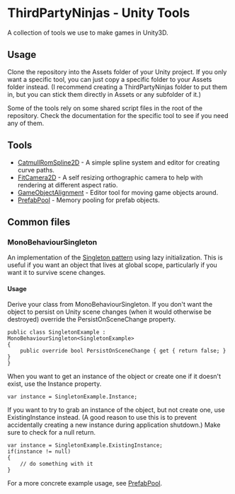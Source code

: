 # ThirdPartyNinjas - Unity Tools

A collection of tools we use to make games in Unity3D.

## Usage

Clone the repository into the Assets folder of your Unity project. If you only want a specific tool, you can just copy a specific folder to your Assets folder instead. (I recommend creating a ThirdPartyNinjas folder to put them in, but you can stick them directly in Assets or any subfolder of it.)

Some of the tools rely on some shared script files in the root of the repository. Check the documentation for the specific tool to see if you need any of them.

## Tools

* [CatmullRomSpline2D](../CatmullRomSpline2D/README.md) - A simple spline system and editor for creating curve paths.
* [FitCamera2D](../FitCamera2D/README.md) - A self resizing orthographic camera to help with rendering at different aspect ratio.
* [GameObjectAlignment](../GameObjectAlignment/README.md) - Editor tool for moving game objects around.
* [PrefabPool](../PrefabPool/README.md) - Memory pooling for prefab objects.

## Common files

### MonoBehaviourSingleton

An implementation of the [Singleton pattern](https://en.wikipedia.org/wiki/Singleton_pattern) using lazy initialization. This is useful if you want an object that lives at global scope, particularly if you want it to survive scene changes.

#### Usage

Derive your class from MonoBehaviourSingleton. If you don't want the object to persist on Unity scene changes (when it would otherwise be destroyed) override the PersistOnSceneChange property.

```
public class SingletonExample : MonoBehaviourSingleton<SingletonExample>
{
	public override bool PersistOnSceneChange { get { return false; } }
}
```

When you want to get an instance of the object or create one if it doesn't exist, use the Instance property.

```
var instance = SingletonExample.Instance;
```

If you want to try to grab an instance of the object, but not create one, use ExistingInstance instead. (A good reason to use this is to prevent accidentally creating a new instance during application shutdown.) Make sure to check for a null return.

```
var instance = SingletonExample.ExistingInstance;
if(instance != null)
{
	// do something with it
}
```

For a more concrete example usage, see [PrefabPool](../PrefabPool/README.md).

